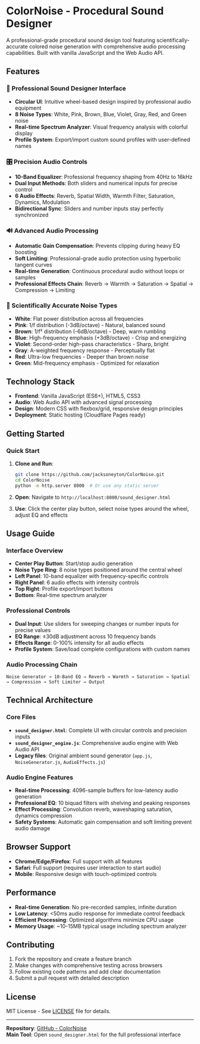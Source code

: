 # ColorNoise - Procedural Sound Designer

A professional-grade procedural sound design tool featuring scientifically-accurate colored noise generation with comprehensive audio processing capabilities. Built with vanilla JavaScript and the Web Audio API.

## Features

### 🎨 Professional Sound Designer Interface
- **Circular UI**: Intuitive wheel-based design inspired by professional audio equipment
- **8 Noise Types**: White, Pink, Brown, Blue, Violet, Gray, Red, and Green noise
- **Real-time Spectrum Analyzer**: Visual frequency analysis with colorful display
- **Profile System**: Export/import custom sound profiles with user-defined names

### 🎛️ Precision Audio Controls
- **10-Band Equalizer**: Professional frequency shaping from 40Hz to 16kHz
- **Dual Input Methods**: Both sliders and numerical inputs for precise control
- **6 Audio Effects**: Reverb, Spatial Width, Warmth Filter, Saturation, Dynamics, Modulation
- **Bidirectional Sync**: Sliders and number inputs stay perfectly synchronized

### 🔊 Advanced Audio Processing
- **Automatic Gain Compensation**: Prevents clipping during heavy EQ boosting
- **Soft Limiting**: Professional-grade audio protection using hyperbolic tangent curves
- **Real-time Generation**: Continuous procedural audio without loops or samples
- **Professional Effects Chain**: Reverb → Warmth → Saturation → Spatial → Compression → Limiting

### 🎵 Scientifically Accurate Noise Types
- **White**: Flat power distribution across all frequencies
- **Pink**: 1/f distribution (-3dB/octave) - Natural, balanced sound
- **Brown**: 1/f² distribution (-6dB/octave) - Deep, warm rumbling
- **Blue**: High-frequency emphasis (+3dB/octave) - Crisp and energizing
- **Violet**: Second-order high-pass characteristics - Sharp, bright
- **Gray**: A-weighted frequency response - Perceptually flat
- **Red**: Ultra-low frequencies - Deeper than brown noise
- **Green**: Mid-frequency emphasis - Optimized for relaxation

## Technology Stack

- **Frontend**: Vanilla JavaScript (ES6+), HTML5, CSS3
- **Audio**: Web Audio API with advanced signal processing
- **Design**: Modern CSS with flexbox/grid, responsive design principles
- **Deployment**: Static hosting (Cloudflare Pages ready)

## Getting Started

### Quick Start

1. **Clone and Run**:
   ```bash
   git clone https://github.com/jacksoneyton/ColorNoise.git
   cd ColorNoise
   python -m http.server 8000  # Or use any static server
   ```

2. **Open**: Navigate to `http://localhost:8000/sound_designer.html`

3. **Use**: Click the center play button, select noise types around the wheel, adjust EQ and effects

## Usage Guide

### Interface Overview
- **Center Play Button**: Start/stop audio generation
- **Noise Type Ring**: 8 noise types positioned around the central wheel
- **Left Panel**: 10-band equalizer with frequency-specific controls
- **Right Panel**: 6 audio effects with intensity controls
- **Top Right**: Profile export/import buttons
- **Bottom**: Real-time spectrum analyzer

### Professional Controls
- **Dual Input**: Use sliders for sweeping changes or number inputs for precise values
- **EQ Range**: ±30dB adjustment across 10 frequency bands
- **Effects Range**: 0-100% intensity for all audio effects
- **Profile System**: Save/load complete configurations with custom names

### Audio Processing Chain
```
Noise Generator → 10-Band EQ → Reverb → Warmth → Saturation → Spatial → Compression → Soft Limiter → Output
```

## Technical Architecture

### Core Files
- **`sound_designer.html`**: Complete UI with circular controls and precision inputs
- **`sound_designer_engine.js`**: Comprehensive audio engine with Web Audio API
- **Legacy files**: Original ambient sound generator (`app.js`, `NoiseGenerator.js`, `AudioEffects.js`)

### Audio Engine Features
- **Real-time Processing**: 4096-sample buffers for low-latency audio generation
- **Professional EQ**: 10 biquad filters with shelving and peaking responses
- **Effect Processing**: Convolution reverb, waveshaping saturation, dynamics compression
- **Safety Systems**: Automatic gain compensation and soft limiting prevent audio damage

## Browser Support

- **Chrome/Edge/Firefox**: Full support with all features
- **Safari**: Full support (requires user interaction to start audio)
- **Mobile**: Responsive design with touch-optimized controls

## Performance

- **Real-time Generation**: No pre-recorded samples, infinite duration
- **Low Latency**: <50ms audio response for immediate control feedback  
- **Efficient Processing**: Optimized algorithms minimize CPU usage
- **Memory Usage**: ~10-15MB typical usage including spectrum analyzer

## Contributing

1. Fork the repository and create a feature branch
2. Make changes with comprehensive testing across browsers
3. Follow existing code patterns and add clear documentation
4. Submit a pull request with detailed description

## License

MIT License - See [LICENSE](LICENSE) file for details.

---

**Repository**: [GitHub - ColorNoise](https://github.com/jacksoneyton/ColorNoise)  
**Main Tool**: Open `sound_designer.html` for the full professional interface